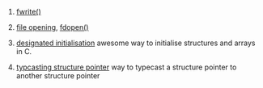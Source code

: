 1. [fwrite()](https://www.tutorialspoint.com/c_standard_library/c_function_fwrite.htm)

2. [file opening](https://linux.die.net/man/3/fdopen), [fdopen()](https://stackoverflow.com/questions/15110642/how-to-fdopen-as-open-with-the-same-mode-and-flags#:~:text=The%20fdopen()%20function%20associates,of%20the%20stdio%20library%20routines.)

3. [designated initialisation](https://www.geeksforgeeks.org/designated-initializers-c/)
awesome way to initialise structures and arrays in C.

4. [typcasting structure pointer](https://stackoverflow.com/questions/3766229/casting-one-struct-pointer-to-another-c)
way to typecast a structure pointer to another structure pointer
